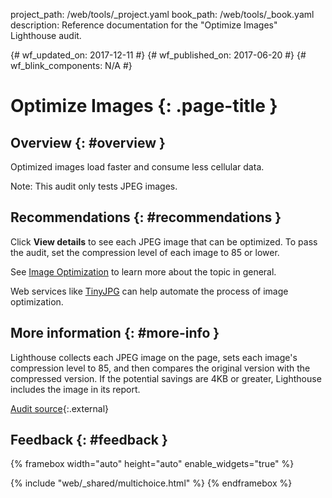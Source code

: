 project_path: /web/tools/_project.yaml
book_path: /web/tools/_book.yaml
description: Reference documentation for the "Optimize Images" Lighthouse audit.

{# wf_updated_on: 2017-12-11 #}
{# wf_published_on: 2017-06-20 #}
{# wf_blink_components: N/A #}

# Optimize Images  {: .page-title }

## Overview {: #overview }

Optimized images load faster and consume less cellular data.

Note: This audit only tests JPEG images.

## Recommendations {: #recommendations }

Click **View details** to see each JPEG image that can be optimized.
To pass the audit, set the compression level of each image to 85 or lower.

See [Image Optimization][IO] to learn more about the topic in general.

[IO]: /web/fundamentals/performance/optimizing-content-efficiency/image-optimization

Web services like [TinyJPG](https://tinyjpg.com/) can help automate the
process of image optimization.

## More information {: #more-info }

Lighthouse collects each JPEG image on the page, sets each image's compression
level to 85, and then compares the original version with the compressed
version. If the potential savings are 4KB or greater, Lighthouse includes the
image in its report.

[Audit source][src]{:.external}

[src]: https://github.com/GoogleChrome/lighthouse/blob/master/lighthouse-core/audits/byte-efficiency/uses-optimized-images.js

## Feedback {: #feedback }

{% framebox width="auto" height="auto" enable_widgets="true" %}
<script>
var label = 'Optimize Images / Helpful';
var url = 'https://github.com/google/webfundamentals/issues/new?title=[' +
      label + ']';
var feedback = {
  "category": "Lighthouse",
  "choices": [
    {
      "button": {
        "text": "This Doc Was Helpful"
      },
      "response": "Thanks for the feedback.",
      "analytics": {
        "label": label
      }
    },
    {
      "button": {
        "text": "This Doc Was Not Helpful"
      },
      "response": 'Sorry to hear that. Please <a href="' + url +
          '" target="_blank">open a GitHub issue</a> and tell us how to ' +
          'make it better.',
      "analytics": {
        "label": label,
        "value": 0
      }
    }
  ]
};
</script>
{% include "web/_shared/multichoice.html" %}
{% endframebox %}
